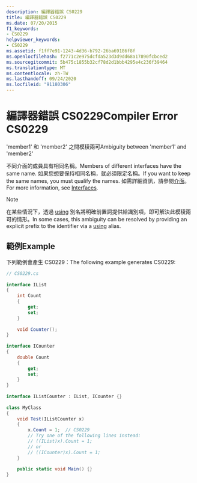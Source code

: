 ```yaml
---
description: 編譯器錯誤 CS0229
title: 編譯器錯誤 CS0229
ms.date: 07/20/2015
f1_keywords:
- CS0229
helpviewer_keywords:
- CS0229
ms.assetid: f1ff7e91-1243-4d36-b792-26ba69186f8f
ms.openlocfilehash: f2771c2e975dcfda523d3d9dd68a17890fcbced2
ms.sourcegitcommit: 5b475c1855b32cf78d2d1bbb4295e4c236f39464
ms.translationtype: MT
ms.contentlocale: zh-TW
ms.lasthandoff: 09/24/2020
ms.locfileid: "91180306"
---
```

# <a name="compiler-error-cs0229"></a><span data-ttu-id="7add7-103">編譯器錯誤 CS0229</span><span class="sxs-lookup"><span data-stu-id="7add7-103">Compiler Error CS0229</span></span>

<span data-ttu-id="7add7-104">'member1' 和 'member2' 之間模稜兩可</span><span class="sxs-lookup"><span data-stu-id="7add7-104">Ambiguity between 'member1' and 'member2'</span></span>  
  
 <span data-ttu-id="7add7-105">不同介面的成員具有相同名稱。</span><span class="sxs-lookup"><span data-stu-id="7add7-105">Members of different interfaces have the same name.</span></span> <span data-ttu-id="7add7-106">如果您想要保持相同名稱，就必須限定名稱。</span><span class="sxs-lookup"><span data-stu-id="7add7-106">If you want to keep the same names, you must qualify the names.</span></span> <span data-ttu-id="7add7-107">如需詳細資訊，請參閱[介面](../../programming-guide/interfaces/index.md)。</span><span class="sxs-lookup"><span data-stu-id="7add7-107">For more information, see [Interfaces](../../programming-guide/interfaces/index.md).</span></span>  
  
> [!NOTE]
> <span data-ttu-id="7add7-108">在某些情況下，透過 [using](../keywords/using-directive.md) 別名將明確前置詞提供給識別項，即可解決此模稜兩可的情形。</span><span class="sxs-lookup"><span data-stu-id="7add7-108">In some cases, this ambiguity can be resolved by providing an explicit prefix to the identifier via a [using](../keywords/using-directive.md) alias.</span></span>  
  
## <a name="example"></a><span data-ttu-id="7add7-109">範例</span><span class="sxs-lookup"><span data-stu-id="7add7-109">Example</span></span>  

 <span data-ttu-id="7add7-110">下列範例會產生 CS0229：</span><span class="sxs-lookup"><span data-stu-id="7add7-110">The following example generates CS0229:</span></span>  
  
```csharp  
// CS0229.cs  
  
interface IList  
{  
    int Count  
    {  
        get;  
        set;  
    }  
  
    void Counter();  
}  
  
interface ICounter  
{  
    double Count  
    {  
        get;  
        set;  
    }  
}  
  
interface IListCounter : IList, ICounter {}  
  
class MyClass  
{  
    void Test(IListCounter x)  
    {  
        x.Count = 1;  // CS0229  
        // Try one of the following lines instead:  
        // ((IList)x).Count = 1;  
        // or  
        // ((ICounter)x).Count = 1;  
    }  
  
    public static void Main() {}  
}  
```
